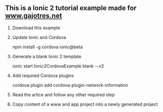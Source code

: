 ## This is a Ionic 2 tutorial example made for www.gajotres.net

1. Download this example

2. Update Ionic and Cordova

    npm install -g cordova ionic@beta	

3. Generate a blank Ionic 2 template

    ionic start Ionic2CordovaExample blank --v2
	
4. Add required Cordova plugins

	cordova plugin add cordova-plugin-network-information
	
5. Read the artice and follow any other required step
	
6. Copy content of a www and app project into a newly generated project
